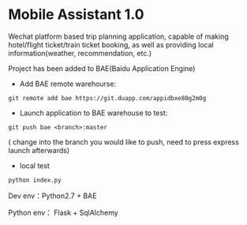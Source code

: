 # Mobile Assistant 1.0

Wechat platform based trip planning application, capable of making hotel/flight ticket/train ticket booking, as well as providing local information(weather, recommendation, etc.)

Project has been added to BAE(Baidu Application Engine)

* Add BAE remote warehourse:

`git remote add bae https://git.duapp.com/appidbxe80g2m0g`

* Launch application to BAE warehouse to test:

`git push bae <branch>:master`

(<branch> change into the branch you would like to push, need to press express launch afterwards)

* local test

`python index.py`


Dev env：Python2.7 + BAE

Python env： Flask + SqlAlchemy
